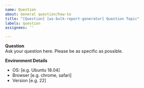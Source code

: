 ```yaml
---
name: Question
about: General question/how-to
title: "[Question] [ws-bulk-report-generator] Question Topic"
labels: question
assignees: ''

---
```


**Question**  
Ask your question here. Please be as specific as possible.

**Environment Details**  
 - OS: [e.g. Ubuntu 18.04]
 - Browser [e.g. chrome, safari]
 - Version [e.g. 22]
